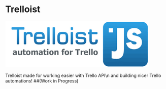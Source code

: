 # Trelloist
![Trelloist Logo](https://raw.githubusercontent.com/Alireza29675/Trelloist/master/logo.jpg)

Trelloist made for working easier with Trello API\n
and building nicer Trello automations!
##(Work in Progress)